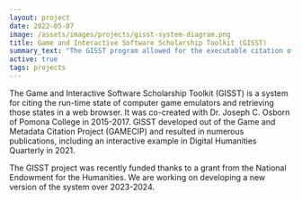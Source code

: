 ```yaml
---
layout: project
date: 2022-05-07
image: /assets/images/projects/gisst-system-diagram.png
title: Game and Interactive Software Scholarship Toolkit (GISST)
summary_text: "The GISST program allowed for the executable citation of computing run-times. "
active: true 
tags: projects
---
```


The Game and Interactive Software Scholarship Toolkit (GISST) is a system for citing the run-time
state of computer game emulators and retrieving those states in a web browser. It was co-created
with Dr. Joseph C. Osborn of Pomona College in 2015-2017. GISST developed out
of the Game and Metadata Citation Project (GAMECIP) and resulted in numerous publications, including
an interactive example in Digital Humanities Quarterly in 2021. 

The GISST project was recently funded thanks to a grant from the National Endowment for the Humanities.
We are working on developing a new version of the system over 2023-2024.
